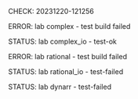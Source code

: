 CHECK: 20231220-121256
ERROR: lab complex - test build failed
STATUS: lab complex_io - test-ok
ERROR: lab rational - test build failed
STATUS: lab rational_io - test-failed
STATUS: lab dynarr - test-failed
